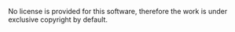 No license is provided for this software, therefore the work is under exclusive copyright by default.